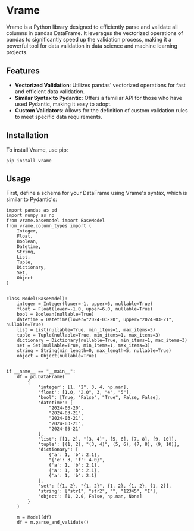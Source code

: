 # Vrame

Vrame is a Python library designed to efficiently parse and validate all columns in pandas DataFrame. It leverages the vectorized operations of pandas to significantly speed up the validation process, making it a powerful tool for data validation in data science and machine learning projects.

## Features

- **Vectorized Validation**: Utilizes pandas' vectorized operations for fast and efficient data validation.
- **Similar Syntax to Pydantic**: Offers a familiar API for those who have used Pydantic, making it easy to adopt.
- **Custom Validators**: Allows for the definition of custom validation rules to meet specific data requirements.

## Installation

To install Vrame, use pip:

    pip install vrame


## Usage

First, define a schema for your DataFrame using Vrame's syntax, which is similar to Pydantic's:
    
    import pandas as pd
    import numpy as np
    from vrame.basemodel import BaseModel
    from vrame.column_types import (
        Integer,
        Float,
        Boolean,
        Datetime,
        String,
        List,
        Tuple,
        Dictionary,
        Set,
        Object
    )
    
    
    class Model(BaseModel):
        integer = Integer(lower=-1, upper=6, nullable=True)
        float = Float(lower=-1.0, upper=6.0, nullable=True)
        bool = Boolean(nullable=True)
        datetime = Datetime(lower="2024-03-20", upper="2024-03-21", nullable=True)
        list = List(nullable=True, min_items=1, max_items=3)
        tuple = Tuple(nullable=True, min_items=1, max_items=3)
        dictionary = Dictionary(nullable=True, min_items=1, max_items=3)
        set = Set(nullable=True, min_items=1, max_items=3)
        string = String(min_length=0, max_length=5, nullable=True)
        object = Object(nullable=True)
    
    
    if __name__ == "__main__":
        df = pd.DataFrame(
            {
                'integer': [1, "2", 3, 4, np.nan],
                'float': [1.0, "2.0", 3, "4", "5"],
                'bool': [True, "False", "True", False, False],
                'datetime': [
                    "2024-03-20",
                    "2024-03-21",
                    "2024-03-21",
                    "2024-03-21",
                    "2024-03-21"
                ],
                'list': [[1, 2], "[3, 4]", [5, 6], [7, 8], [9, 10]],
                'tuple': [(1, 2), "(3, 4)", (5, 6), (7, 8), (9, 10)],
                'dictionary': [
                    {'a': 1, 'b': 2.1},
                    "{'e': 3, 'f': 4.0}",
                    {'a': 1, 'b': 2.1},
                    {'a': 1, 'b': 2.1},
                    {'a': 1, 'b': 2.1}
                ],
                'set': [{1, 2}, "{1, 2}", {1, 2}, {1, 2}, {1, 2}],
                'string': ["str1", "str2", "", "12345", "I"],
                'object': [1, 2.0, False, np.nan, None]
            }
        )

        m = Model(df)
        df = m.parse_and_validate()

